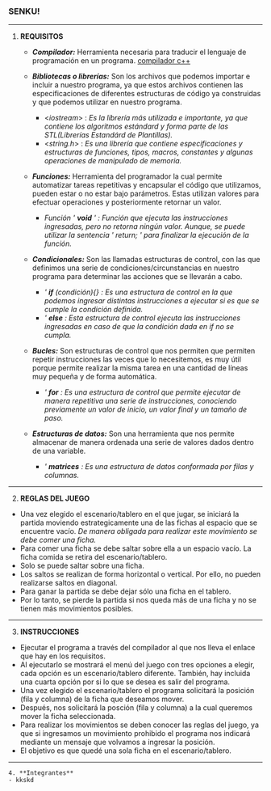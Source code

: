 ### SENKU!
---

1. **REQUISITOS**
    + ***Compilador:*** Herramienta necesaria para traducir el lenguaje de programación en un programa. [compilador c++](https://www.onlinegdb.com/online_c++_compiler)

    + ***Bibliotecas o librerías:*** Son los archivos que podemos importar e incluir a nuestro programa, ya que estos archivos contienen las especificaciones de diferentes estructuras de código ya construidas y que podemos utilizar en nuestro programa.
      - <*iostream*> : *Es la librería más utilizada e importante, ya que contiene los algoritmos estándard y forma parte de las STL(Librerías Estandárd de Plantillas).*
      - <*string.h*> : *Es  una librería que contiene especificaciones y estructuras de funciones, tipos, macros, constantes y algunas operaciones de manipulado de memoria.*
    + ***Funciones:***  Herramienta del programador la cual permite automatizar tareas repetitivas y encapsular el código que utilizamos, pueden estar o no estar bajo parámetros. Estas utilizan valores para efectuar operaciones y posteriormente retornar un valor.
      - *Función ' **void** ' : Función que ejecuta las instrucciones ingresadas, pero no retorna ningún valor. Aunque, se puede utilizar la sentencia ' return; ' para finalizar la ejecución de la función.*
    + ***Condicionales:*** Son las llamadas estructuras de control, con las que definimos una serie de condiciones/circunstancias en nuestro programa para determinar las acciones que se llevarán a cabo.
      - *' **if** (condición){} : Es una estructura de control en la que podemos ingresar distintas instrucciones a ejecutar si es que se cumple la condición definida.* 
      - *' **else** : Esta estructura de control ejecuta las instrucciones ingresadas en caso de que la condición dada en if no se cumpla.*
    + ***Bucles:*** Son estructuras de control que nos permiten que permiten repetir instrucciones las veces que lo necesitemos, es muy útil porque permite realizar la misma tarea en una cantidad de líneas muy pequeña y de forma automática.
      - *' **for** : Es una estructura de control que permite ejecutar de manera repetitiva una serie de instrucciones, conociendo previamente un valor de inicio, un valor final y un tamaño de paso.*
    + ***Estructuras de datos:*** Son una herramienta que nos permite almacenar de manera ordenada una serie de valores dados dentro de una variable.
      - *' **matrices** : Es una estructura de datos conformada por filas y columnas.*
---
2. **REGLAS DEL JUEGO**
- Una vez elegido el escenario/tablero en el que jugar, se iniciará la partida moviendo estrategicamente una de las fichas al espacio que se encuentre vacío. *De manera obligada para realizar este movimiento se debe comer una ficha.*
- Para comer una ficha se debe saltar sobre ella a un espacio vacío. La ficha comida se retira del escenario/tablero.
- Solo se puede saltar sobre una ficha.
- Los saltos se realizan de forma horizontal o vertical. Por ello, no pueden realizarse saltos en diagonal.
- Para ganar la partida se debe dejar sólo una ficha en el tablero.
- Por lo tanto, se pierde la partida si nos queda más de una ficha y no se tienen más movimientos posibles.
---
3. **INSTRUCCIONES**
- Ejecutar el programa a través del compilador al que nos lleva el enlace que hay en los requisitos.
- Al ejecutarlo se mostrará el menú del juego con tres opciones a elegir, cada opción es un escenario/tablero diferente. También, hay incluida una cuarta opción por si lo que se desea es salir del programa. 
- Una vez elegido el escenario/tablero el programa solicitará la posición (fila y columna) de la ficha que deseamos mover.
- Después, nos solicitará la posción (fila y columna) a la cual queremos mover la ficha seleccionada.
- Para realizar los movimientos se deben conocer las reglas del juego, ya que si ingresamos un movimiento prohibido el programa nos indicará mediante un mensaje que volvamos a ingresar la posición.
- El objetivo es que quedé una sola ficha en el escenario/tablero.
---
~~~
4. **Integrantes**
- kkskd
